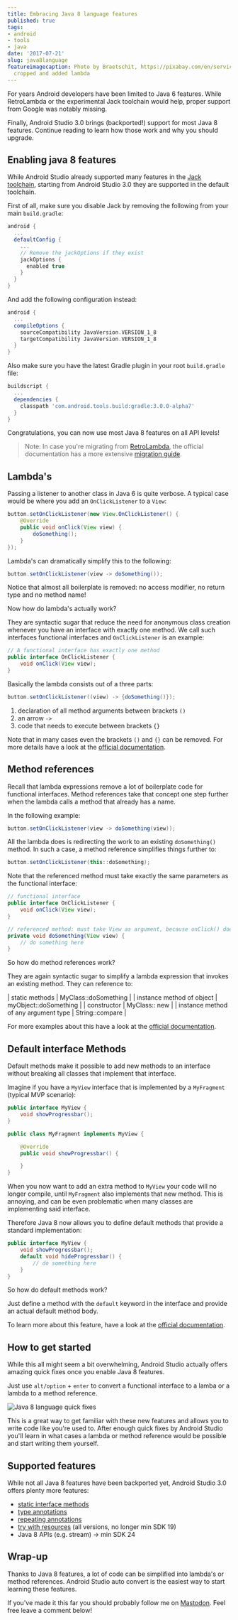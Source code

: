 ```yaml
---
title: Embracing Java 8 language features
published: true
tags:
- android
- tools
- java
date: '2017-07-21'
slug: java8language
featureimagecaption: Photo by Braetschit, https://pixabay.com/en/service/terms/#usage,
  cropped and added lambda
---
```


For years Android developers have been limited to Java 6 features. While RetroLambda or the experimental Jack toolchain would help, proper support from Google was notably missing.

Finally, Android Studio 3.0 brings (backported!) support for most Java 8 features. Continue reading to learn how those work and why you should upgrade.

## Enabling java 8 features
While Android Studio already supported many features in the [Jack toolchain](https://developer.android.com/guide/platform/j8-jack.html), starting from Android Studio 3.0 they are supported in the default toolchain.

First of all, make sure you disable Jack by removing the following from your main `build.gradle`:

```groovy
android {
  ...
  defaultConfig {
    ...
    // Remove the jackOptions if they exist
    jackOptions {
      enabled true
    }
  }
}
```

And add the following configuration instead:

```groovy
android {
  ...
  compileOptions {
    sourceCompatibility JavaVersion.VERSION_1_8
    targetCompatibility JavaVersion.VERSION_1_8
  }
}
```

Also make sure you have the latest Gradle plugin in your root `build.gradle` file:

```groovy
buildscript {
  ...
  dependencies {
    classpath 'com.android.tools.build:gradle:3.0.0-alpha7'
  }
}
```

Congratulations, you can now use most Java 8 features on all API levels!

> Note: In case you're migrating from [RetroLambda](https://github.com/evant/gradle-retrolambda), the official documentation has a more extensive [migration guide](https://developer.android.com/studio/write/java8-support.html#migrate).

## Lambda's
Passing a listener to another class in Java 6 is quite verbose. A typical case would be where you add an `OnClickListener` to a `View`:

```java
button.setOnClickListener(new View.OnClickListener() {
    @Override
    public void onClick(View view) {
        doSomething();
    }
});
```

Lambda's can dramatically simplify this to the following:

```java
button.setOnClickListener(view -> doSomething());
```

Notice that almost all boilerplate is removed: no access modifier, no return type and no method name!

Now how do lambda's actually work?

They are syntactic sugar that reduce the need for anonymous class creation whenever you have an interface with exactly one method. We call such interfaces functional interfaces and `OnClickListener` is an example:

```java
// A functional interface has exactly one method
public interface OnClickListener {
    void onClick(View view);
}
```

Basically the lambda consists out of a three parts:

```java
button.setOnClickListener((view) -> {doSomething()});
```

1. declaration of all method arguments between brackets `()`
2. an arrow `->`
3. code that needs to execute between brackets `{}`

Note that in many cases even the brackets `()` and `{}` can be removed. For more details have a look at the [official documentation](https://docs.oracle.com/javase/tutorial/java/javaOO/lambdaexpressions.html).

## Method references
Recall that lambda expressions remove a lot of boilerplate code for functional interfaces. Method references take that concept one step further when the lambda calls a method that already has a name.

In the following example:

```java
button.setOnClickListener(view -> doSomething(view));
```
All the lambda does is redirecting the work to an existing `doSomething()` method. In such a case, a method reference simplifies things further to:

```java
button.setOnClickListener(this::doSomething);
```

Note that the referenced method must take exactly the same parameters as the functional interface:

```java
// functional interface
public interface OnClickListener {
    void onClick(View view);
}

// referenced method: must take View as argument, because onClick() does
private void doSomething(View view) {
    // do something here
}
```

So how do method references work?

They are again syntactic sugar to simplify a lambda expression that invokes an existing method. They can reference to:

| static methods | MyClass::doSomething |
| instance method of object | myObject::doSomething |
| constructor | MyClass:: new |
| instance method of any argument type | String::compare |

For more examples about this have a look at the [official documentation](https://docs.oracle.com/javase/tutorial/java/javaOO/methodreferences.html).

## Default interface Methods
Default methods make it possible to add new methods to an interface without breaking all classes that implement that interface.

Imagine if you have a `MyView` interface that is implemented by a `MyFragment` (typical MVP scenario):

```java
public interface MyView {
    void showProgressbar();
}

public class MyFragment implements MyView {

    @Override
    public void showProgressbar() {

    }
}
```

When you now want to add an extra method to `MyView` your code will no longer compile, until `MyFragment` also implements that new method. This is annoying, and can be even problematic when many classes are implementing said interface.

Therefore Java 8 now allows you to define default methods that provide a standard implementation:

```java
public interface MyView {
    void showProgressbar();
    default void hideProgressbar() {
        // do something here
    }
}
```

So how do default methods work?

Just define a method with the `default` keyword in the interface and provide an actual default method body.

To learn more about this feature, have a look at the [official documentation](https://docs.oracle.com/javase/tutorial/java/IandI/defaultmethods.html).

## How to get started
While this all might seem a bit overwhelming, Android Studio actually offers amazing quick fixes once you enable Java 8 features.

Just use `alt/option` + `enter` to convert a functional interface to a lamba or a lambda to a method reference.

![Java 8 language quick fixes](androidstudioconversion.gif)

This is a great way to get familiar with these new features and allows you to write code like you're used to. After enough quick fixes by Android Studio you'll learn in what cases a lambda or method reference would be possible and start writing them yourself.

## Supported features
While not all Java 8 features have been backported yet, Android Studio 3.0 offers plenty more features:

* [static interface methods](https://docs.oracle.com/javase/tutorial/java/IandI/defaultmethods.html)
* [type annotations](https://docs.oracle.com/javase/tutorial/java/annotations/type_annotations.html)
* [repeating annotations](https://docs.oracle.com/javase/tutorial/java/annotations/repeating.html)
* [try with resources](https://docs.oracle.com/javase/tutorial/essential/exceptions/tryResourceClose.html) (all versions, no longer min SDK 19)
* Java 8 APIs (e.g. stream) -> min SDK 24

## Wrap-up
Thanks to Java 8 features, a lot of code can be simplified into lambda's or method references. Android Studio auto convert is the easiest way to start learning these features.

If you've made it this far you should probably follow me on [Mastodon](https://androiddev.social/@Jeroenmols). Feel free leave a comment below!
